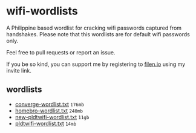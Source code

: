 # wifi-wordlists

A Philippine based wordlist for cracking wifi passwords captured from handshakes.
Please note that this wordlists are for default wifi passwords only.

Feel free to pull requests or report an issue.

If you be so kind, you can support me by registering to [filen.io](https://filen.io/r/a159b2e2c6b3cb7bf0e92eb43fe27bdd) using my invite link.

## wordlists

* [converge-wordlist.txt](https://drive.filen.io/d/e37b8758-aabe-4eff-bc53-8dad212e0efd#2HEXSL6nPEWljwYLLb3M8GrouCdDmCNI) `176mb`
* [homebro-wordlist.txt](https://drive.filen.io/d/b49fd3f3-49b2-41be-afd4-a18600a90bb5#ydhEqRubtss6K26kzfXRFgwVjHS9pmaP) `240mb`
* [new-pldtwifi-wordlist.txt](https://drive.filen.io/d/0c4b6f65-38c3-4760-92f8-3bf4054251ed#vThNhC74jJ78c9qEe0j0fENOhWeBx3Jx) `11gb`
* [pldtwifi-wordlist.txt](https://drive.filen.io/d/004ffba2-246a-4b54-a1ee-b088a2658a64#U0Sdj5E8TWeGiVHXbBVdNtZyJsdMeD6A) `14mb`
